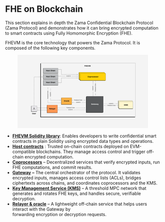 # FHE on Blockchain

This section explains in depth the Zama Confidential Blockchain Protocol (Zama Protocol) and demonstrates how it can
bring encrypted computation to smart contracts using Fully Homomorphic Encryption (FHE).&#x20;

FHEVM is the core technology that powers the Zama Protocol. It is composed of the following key components.

<figure><img src="../.gitbook/assets/FHEVM.png" alt=""><figcaption></figcaption></figure>

- [**FHEVM Solidity library**](library.md): Enables developers to write confidential smart contracts in plain Solidity
  using encrypted data types and operations.
- [**Host contracts**](hostchain.md) : Trusted on-chain contracts deployed on EVM-compatible blockchains. They manage
  access control and trigger off-chain encrypted computation.
- [**Coprocessors**](coprocessor.md) – Decentralized services that verify encrypted inputs, run FHE computations, and
  commit results.
- [**Gateway**](gateway.md) **–** The central orchestrator of the protocol. It validates encrypted inputs, manages
  access control lists (ACLs), bridges ciphertexts across chains, and coordinates coprocessors and the KMS.
- [**Key Management Service (KMS)**](kms.md) – A threshold MPC network that generates and rotates FHE keys, and handles
  secure, verifiable decryption.&#x20;
- [**Relayer & oracle**](relayer_oracle.md) – A lightweight off-chain service that helps users interact with the Gateway
  by\
  forwarding encryption or decryption requests.
